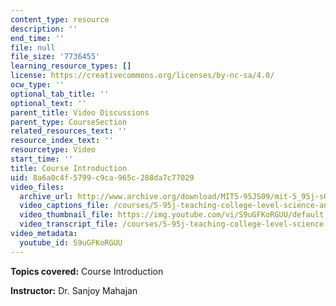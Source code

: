 ```yaml
---
content_type: resource
description: ''
end_time: ''
file: null
file_size: '7736455'
learning_resource_types: []
license: https://creativecommons.org/licenses/by-nc-sa/4.0/
ocw_type: ''
optional_tab_title: ''
optional_text: ''
parent_title: Video Discussions
parent_type: CourseSection
related_resources_text: ''
resource_index_text: ''
resourcetype: Video
start_time: ''
title: Course Introduction
uid: 8a6a0c4f-5799-c9ca-965c-288da7c77029
video_files:
  archive_url: http://www.archive.org/download/MIT5-95JS09/mit-5_95j-s09-intro_300k_pano.mp4
  video_captions_file: /courses/5-95j-teaching-college-level-science-and-engineering-spring-2009/9f26e9eb0c7b543690d46dd79d51e653_S9uGFKoRGUU.vtt
  video_thumbnail_file: https://img.youtube.com/vi/S9uGFKoRGUU/default.jpg
  video_transcript_file: /courses/5-95j-teaching-college-level-science-and-engineering-spring-2009/61f24314add9e296966020ba4a262825_S9uGFKoRGUU.pdf
video_metadata:
  youtube_id: S9uGFKoRGUU
---
```


**Topics covered:** Course Introduction

**Instructor:** Dr. Sanjoy Mahajan

